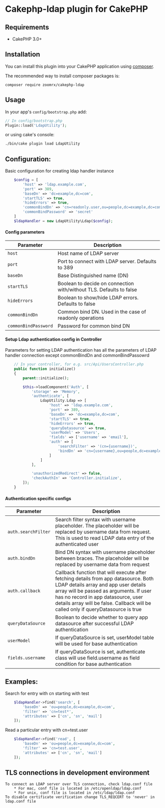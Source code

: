 # Cakephp-ldap plugin for CakePHP

## Requirements

* CakePHP 3.0+

## Installation

You can install this plugin into your CakePHP application using [composer](http://getcomposer.org).

The recommended way to install composer packages is:

```
composer require zoomrx/cakephp-ldap
```

## Usage

In your app's `config/bootstrap.php` add:

```php
// In config/bootstrap.php
Plugin::load('LdapUtility');
```

or using cake's console:

```sh
./bin/cake plugin load LdapUtility
```

## Configuration:

Basic configuration for creating ldap handler instance

```php
	$config = [
		'host' => 'ldap.example.com',
        'port' => 389,
        'baseDn' => 'dc=example,dc=com',
        'startTLS' => true,
        'hideErrors' => true,
        'commonBindDn' => 'cn=readonly.user,ou=people,dc=example,dc=com',
        'commonBindPassword' => 'secret'
	]
	$ldapHandler = new LdapUtility\Ldap($config);
```

#### Config parameters

| Parameter | Description |
| --------- | ----------- |
| `host` | Host name of LDAP server |
| `port` | Port to connect with LDAP server. Defaults to 389 |
| `baseDn` | Base Distinguished name (DN) |
| `startTLS` | Boolean to decide on connection with/without TLS. Defaults to false|
| `hideErrors` | Boolean to show/hide LDAP errors. Defaults to false |
| `commonBindDn` | Common bind DN. Used in the case of readonly operations |
| `commonBindPassword` | Password for common bind DN |



#### Setup Ldap authentication config in Controller

Parameters for setting LDAP authentication has all the parameters of LDAP handler connection except commonBindDn and commonBindPassowrd

```php
    // In your controller, for e.g. src/Api/UsersController.php
    public function initialize()
    {
        parent::initialize();

        $this->loadComponent('Auth', [
            'storage' => 'Memory',
            'authenticate', [
                LdapUtility.Ldap => [
					'host' => 'ldap.example.com',
			        'port' => 389,
			        'baseDn' => 'dc=example,dc=com',
			        'startTLS' => true,
			        'hideErrors' => true,
			        'queryDatasource' => true,
                    'userModel' => 'Users',
                    'fields' => ['username' => 'email'],
                    'auth' => [
		                'searchFilter' => '(cn={username})',
		                'bindDn' => 'cn={username},ou=people,dc=example,dc=com'
		            ]
				]
            ],

            'unauthorizedRedirect' => false,
            'checkAuthIn' => 'Controller.initialize',
        ]);
    }
```

#### Authentication specific configs

| Parameter | Description |
| --------- | ----------- |
| `auth.searchFilter` | Search filter syntax with username placeholder. The placeholder will be replaced by username data from request. This is used to read LDAP data entry of the authenticated user |
| `auth.bindDn` | Bind DN syntax with username placeholder between braces. The placeholder will be replaced by username data from request |
| `auth.callback` | Callback function that will execute after fetching details from app datasource. Both LDAP details array and app user details array will be passed as arguments. If user has no record in app datasource, user details array will be false. Callback will be called only if queryDatasource is true |
| `queryDataSource` | Boolean to decide whether to query app datasource after successful LDAP authentication |
| `userModel` | If queryDataSource is set, userModel table will be used for base authentication |
| `fields.username` | If queryDataSource is set, authenticate class will use field.username as field condition for base authentication |


## Examples:

Search for entry with cn starting with test
```php
	$ldapHandler->find('search', [
		'baseDn' => 'ou=people,dc=example,dc=com',
		'filter' => 'cn=test*',
		'attributes' => ['cn', 'sn', 'mail']
	]);
```

Read a particular entry with cn=test.user
```php
	$ldapHandler->find('read', [
		'baseDn' => 'ou=people,dc=example,dc=com',
		'filter' => 'cn=test.user',
		'attributes' => ['cn', 'sn', 'mail']
	]);
```

## TLS connections in development environment
	
	To connect an LDAP server over TLS connection, check ldap.conf file
		* For mac, conf file is located in /etc/openldap/ldap.conf
		* For unix, conf file is located in /etc/ldap/ldap.conf 
	To disable certificate verification change TLS_REQCERT to 'never' in ldap.conf file
